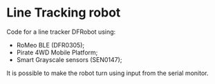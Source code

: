 # Line Tracking robot

Code for a line tracker DFRobot using:
- RoMeo BLE (DFR0305);
- Pirate 4WD Mobile Platform;
- Smart Grayscale sensors (SEN0147);

It is possible to make the robot turn using input from the serial monitor.
